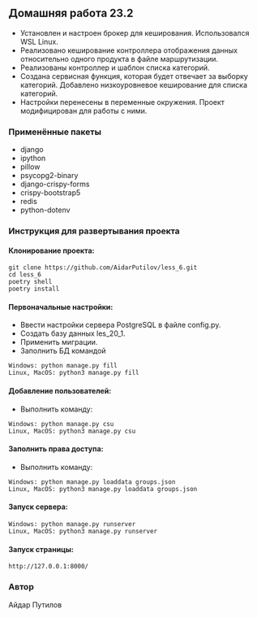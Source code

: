 ## Домашняя работа 23.2
- Установлен и настроен брокер для кеширования. Использовался WSL Linux.
- Реализовано кеширование контроллера отображения данных относительно одного продукта в файле маршрутизации.
- Реализованы контроллер и шаблон списка категорий.
- Создана сервисная функция, которая будет отвечает за выборку категорий. Добавлено низкоуровневое кеширование для списка категорий.
- Настройки перенесены в переменные окружения. Проект модифицирован для работы с ними.

### Применённые пакеты
- django
- ipython
- pillow
- psycopg2-binary
- django-crispy-forms
- crispy-bootstrap5
- redis
- python-dotenv

### Инструкция для развертывания проекта

#### Клонирование проекта:
```
git clone https://github.com/AidarPutilov/less_6.git
cd less_6
poetry shell
poetry install
```
#### Первоначальные настройки:
- Ввести настройки сервера PostgreSQL в файле config.py.
- Создать базу данных les_20_1.
- Применить миграции.
- Заполнить БД командой
```
Windows: python manage.py fill
Linux, MacOS: python3 manage.py fill
```
#### Добавление пользователей:
- Выполнить команду:
```
Windows: python manage.py csu
Linux, MacOS: python3 manage.py csu
```
#### Заполнить права доступа:
- Выполнить команду:
```
Windows: python manage.py loaddata groups.json
Linux, MacOS: python3 manage.py loaddata groups.json
```
#### Запуск сервера:
```
Windows: python manage.py runserver
Linux, MacOS: python3 manage.py runserver
```
#### Запуск страницы:
```
http://127.0.0.1:8000/
```
### Автор
Айдар Путилов